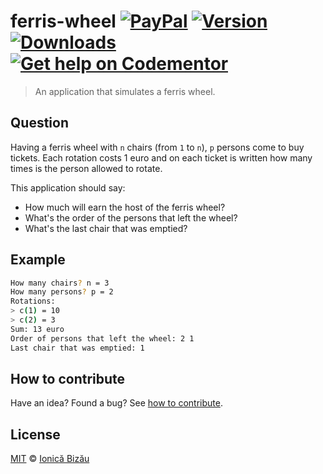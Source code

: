 # ferris-wheel [![PayPal](https://img.shields.io/badge/%24-paypal-f39c12.svg)][paypal-donations] [![Version](https://img.shields.io/npm/v/ferris-wheel.svg)](https://www.npmjs.com/package/ferris-wheel) [![Downloads](https://img.shields.io/npm/dt/ferris-wheel.svg)](https://www.npmjs.com/package/ferris-wheel) [![Get help on Codementor](https://cdn.codementor.io/badges/get_help_github.svg)](https://www.codementor.io/johnnyb?utm_source=github&utm_medium=button&utm_term=johnnyb&utm_campaign=github)

> An application that simulates a ferris wheel.

## Question

Having a ferris wheel with `n` chairs (from `1` to `n`), `p` persons come
to buy tickets. Each rotation costs 1 euro and on each ticket is written
how many times is the person allowed to rotate.

This application should say:

 - How much will earn the host of the ferris wheel?
 - What's the order of the persons that left the wheel?
 - What's the last chair that was emptied?

## Example
```sh
How many chairs? n = 3
How many persons? p = 2
Rotations:
> c(1) = 10
> c(2) = 3
Sum: 13 euro
Order of persons that left the wheel: 2 1
Last chair that was emptied: 1
```

## How to contribute
Have an idea? Found a bug? See [how to contribute][contributing].

## License

[MIT][license] © [Ionică Bizău][website]

[paypal-donations]: https://www.paypal.com/cgi-bin/webscr?cmd=_s-xclick&hosted_button_id=RVXDDLKKLQRJW
[donate-now]: http://i.imgur.com/6cMbHOC.png

[license]: http://showalicense.com/?fullname=Ionic%C4%83%20Biz%C4%83u%20%3Cbizauionica%40gmail.com%3E%20(http%3A%2F%2Fionicabizau.net)&year=2014#license-mit
[website]: http://ionicabizau.net
[contributing]: /CONTRIBUTING.md
[docs]: /DOCUMENTATION.md